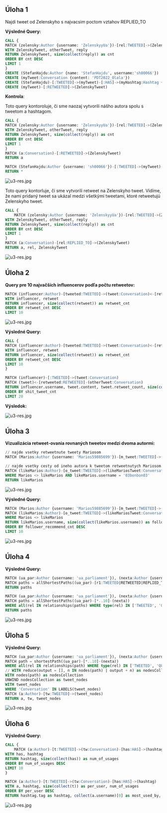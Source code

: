 ## Úloha 1

Najdi tweet od Zelenskyho s najvacsim poctom vztahov REPLIED_TO

**Výsledné Query:**

```SQL
CALL {
MATCH (zelensky:Author {username: 'ZelenskyyUa'})-[rel:TWEETED]->(ZelenskyTweet:Conversation)<-[reply:REPLIED_TO]-(otherTweet:Conversation)
WITH ZelenskyTweet, otherTweet, reply
RETURN ZelenskyTweet, size(collect(reply)) as cnt
ORDER BY cnt DESC
LIMIT 1
}
CREATE (StefanHajdu:Author {name: 'StefanHajdu', username:'sh00066'})
CREATE (myTweet:Conversation {content: 'PDT2022_Olala'})
CREATE (StefanHajdu)-[:TWEETED]->(myTweet)-[:HAS]->(myHashtag:Hashtag {tag: 'NoWar'})
CREATE (myTweet)-[:RETWEETED]->(ZelenskyTweet)
```

**Kontrola**:

Toto query kontoroluje, či sme naozaj vytvorili nášho autora spolu s tweetom a hashtagom.

```SQL
CALL {
MATCH (zelensky:Author {username: 'ZelenskyyUa'})-[rel:TWEETED]->(ZelenskyTweet:Conversation)<-[reply:REPLIED_TO]-(otherTweet:Conversation)
WITH ZelenskyTweet, otherTweet, reply
RETURN ZelenskyTweet, size(collect(reply)) as cnt
ORDER BY cnt DESC
LIMIT 1
}
MATCH (a:Conversation)-[:RETWEETED]->(ZelenskyTweet)
RETURN a

MATCH (StefanHajdu:Author {username: 'sh00066'})-[:TWEETED]->(myTweet)-[:HAS]->(myHashtag:Hashtag {tag: 'NoWar'})
RETURN *
```

![u3-res.jpg](images/u1_check2.png)

Toto query kontorluje, či sme vytvorili retweet na Zelenskyho tweet. Vidíme, že nami pridaný tweet sa ukázal medzi všetkými tweetami, ktoré retweetujú Zelenskyho tweet.

```SQL
CALL {
    MATCH (zelensky:Author {username: 'ZelenskyyUa'})-[rel:TWEETED]->(ZelenskyTweet:Conversation)<-[reply:REPLIED_TO]-(otherTweet:Conversation)
WITH ZelenskyTweet, otherTweet, reply
RETURN ZelenskyTweet, size(collect(reply)) as cnt
ORDER BY cnt DESC
LIMIT 1
}
MATCH (a:Conversation)-[rel:REPLIED_TO]->(ZelenskyTweet)
RETURN a, rel, ZelenskyTweet
```

![u3-res.jpg](images/u1.png)

## Úloha 2

**Query pre 10 najvačších influencerov podľa počtu retweetov:**

```SQL
MATCH (influencer:Author)-[tweeted:TWEETED]->(tweet:Conversation)<-[retweeted:RETWEETED]-(retweet:Conversation)
WITH influencer, retweet
RETURN influencer, size(collect(retweet)) as retweet_cnt
ORDER BY retweet_cnt DESC
LIMIT 10
```

![u3-res.jpg](images/u2-inf.png)

**Výsledné Query:**

```SQL
CALL {
MATCH (influencer:Author)-[tweeted:TWEETED]->(tweet:Conversation)<-[retweeted:RETWEETED]-(retweet:Conversation)
WITH influencer, retweet
RETURN influencer, size(collect(retweet)) as retweet_cnt
ORDER BY retweet_cnt DESC
LIMIT 10
}

MATCH (influencer)-[:TWEETED]->(tweet:Conversation)
MATCH (tweet)<-[retweeted:RETWEETED]-(otherTweet:Conversation)
RETURN influencer.username, tweet.content, tweet.retweet_count, size(collect(retweeted)) as shit_tweet_cnt
ORDER BY shit_tweet_cnt
LIMIT 20
```

**Výsledok:**

![u3-res.jpg](images/u2-res.png)

## Úloha 3

**Vizualizácia retweet-ovania rovnaných tweetov medzi dvoma autormi:**

```SQL
// najde vsetky retweetnute tweety Mariosom
MATCH (Marios:Author {username: 'Marios59885699'})-[m_tweet:TWEETED]->(MariosTweet:Conversation)-[m_retweet:RETWEETED]->(MariosRetweet:Conversation)

// najde vsetky cesty od ineho autora k tweetom retweetnutych Mariosom
MATCH (likeMarios:Author)-[o_tweet:TWEETED]->(likeMariosTweet:Conversation)-[o_retweet:RETWEETED*..2]->(MariosRetweet)
WHERE Marios <> likeMarios AND likeMarios.username = '03bonbon03'
RETURN likeMarios
```

![u3-res.jpg](images/u3-show.png)

**Výsledné Query:**

```SQL
MATCH (Marios:Author {username: 'Marios59885699'})-[m_tweet:TWEETED]->(MariosTweet:Conversation)-[m_retweet:RETWEETED]->(MariosRetweet:Conversation)
MATCH (likeMarios:Author)-[o_tweet:TWEETED]->(likeMariosTweet:Conversation)-[o_retweet:RETWEETED]->(MariosRetweet)
WHERE Marios <> likeMarios
RETURN likeMarios.username, size(collect(likeMarios.username)) as follower_recommend_cnt
ORDER BY follower_recommend_cnt DESC
LIMIT 10
```

![u3-res.jpg](images/u3-res.png)

## Úloha 4

**Výsledné Query:**

```SQL
MATCH (ua_par:Author {username: 'ua_parliament'}), (nexta:Author {username: 'nexta_tv'})
MATCH paths = allShortestPaths((ua_par)-[r1:TWEETED|RETWEETED|REPLIED_TO|QUOTED*..10]-(nexta))
RETURN paths

MATCH (ua_par:Author {username: 'ua_parliament'}), (nexta:Author {username: 'nexta_tv'})
MATCH paths = allShortestPaths((ua_par)-[*..10]-(nexta))
WHERE all(rel IN relationships(paths) WHERE type(rel) IN ['TWEETED', 'QUOTED', 'REPLIED_TO', 'RETWEETED'])
RETURN paths
```

![u3-res.jpg](images/u4-res.png)

## Úloha 5

**Výsledné Query:**

```SQL
MATCH (ua_par:Author {username: 'ua_parliament'}), (nexta:Author {username: 'nexta_tv'})
MATCH path = shortestPath((ua_par)-[*..10]-(nexta))
WHERE all(rel IN relationships(path) WHERE type(rel) IN ['TWEETED', 'QUOTED', 'REPLIED_TO', 'RETWEETED'])
// WITH reduce(output = [], n IN nodes(path) | output + n) as nodesCollection
WITH nodes(path) as nodesCollection
UNWIND nodesCollection as tweet_nodes
WITH tweet_nodes
WHERE 'Conversation' IN LABELS(tweet_nodes)
MATCH (a:Author)-[tw:TWEETED]->(tweet_nodes)
RETURN a, tw, tweet_nodes
```

![u3-res.jpg](images/u5.png)

## Úloha 6

**Výsledné Query:**

```SQL
CALL {
    MATCH (a:Author)-[t:TWEETED]->(tw:Conversation)-[has:HAS]->(hashtag:Hashtag)
WITH has, hashtag
RETURN hashtag, size(collect(has)) as num_of_usages
ORDER BY num_of_usages DESC
LIMIT 10
}

MATCH (a:Author)-[t:TWEETED]->(tw:Conversation)-[has:HAS]->(hashtag)
WITH a, hashtag, size(collect(t)) as per_user, num_of_usages
ORDER BY per_user DESC
RETURN hashtag.tag as hashtag, collect(a.username)[0] as most_used_by, num_of_usages as total_times_used
```

![u3-res.jpg](images/u6-res.png)
